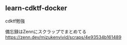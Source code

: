 ## learn-cdktf-docker
cdktf勉強

備忘録はZennにスクラップでまとめてる
https://zenn.dev/mizukenvivid/scraps/4e93534b161489